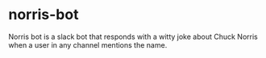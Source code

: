 # norris-bot
Norris bot is a slack bot that responds with a witty joke about Chuck Norris when a user in any channel mentions the name.
